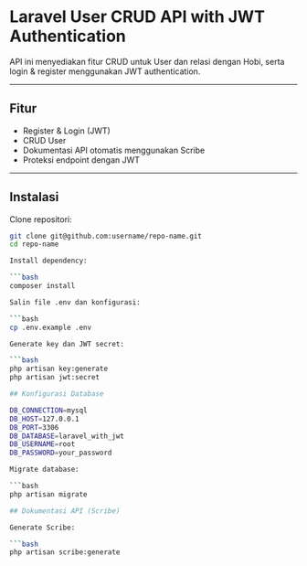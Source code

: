 # Laravel User CRUD API with JWT Authentication

API ini menyediakan fitur CRUD untuk User dan relasi dengan Hobi, serta login & register menggunakan JWT authentication.

---

## Fitur

- Register & Login (JWT)
- CRUD User
- Dokumentasi API otomatis menggunakan Scribe
- Proteksi endpoint dengan JWT

---


## Instalasi

Clone repositori:

```bash
git clone git@github.com:username/repo-name.git
cd repo-name

Install dependency:

```bash
composer install

Salin file .env dan konfigurasi:

```bash
cp .env.example .env

Generate key dan JWT secret:

```bash
php artisan key:generate
php artisan jwt:secret

## Konfigurasi Database

DB_CONNECTION=mysql
DB_HOST=127.0.0.1
DB_PORT=3306
DB_DATABASE=laravel_with_jwt
DB_USERNAME=root
DB_PASSWORD=your_password

Migrate database:

```bash
php artisan migrate

## Dokumentasi API (Scribe)

Generate Scribe:

```bash
php artisan scribe:generate
